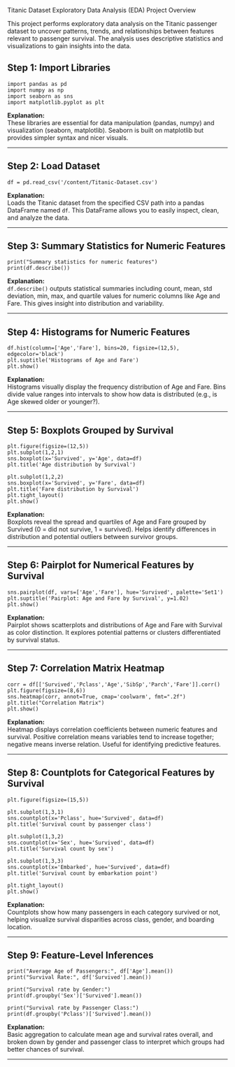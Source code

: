 Titanic Dataset Exploratory Data Analysis (EDA)
Project Overview

This project performs exploratory data analysis on the Titanic passenger dataset to uncover patterns, trends, and relationships between features relevant to passenger survival. The analysis uses descriptive statistics and visualizations to gain insights into the data.

## Step 1: Import Libraries

```
import pandas as pd
import numpy as np
import seaborn as sns
import matplotlib.pyplot as plt
```

**Explanation:**  
These libraries are essential for data manipulation (pandas, numpy) and visualization (seaborn, matplotlib). Seaborn is built on matplotlib but provides simpler syntax and nicer visuals.

***

## Step 2: Load Dataset

```
df = pd.read_csv('/content/Titanic-Dataset.csv')
```

**Explanation:**  
Loads the Titanic dataset from the specified CSV path into a pandas DataFrame named `df`. This DataFrame allows you to easily inspect, clean, and analyze the data.

***

## Step 3: Summary Statistics for Numeric Features

```
print("Summary statistics for numeric features")
print(df.describe())
```

**Explanation:**  
`df.describe()` outputs statistical summaries including count, mean, std deviation, min, max, and quartile values for numeric columns like Age and Fare. This gives insight into distribution and variability.

***

## Step 4: Histograms for Numeric Features

```
df.hist(column=['Age','Fare'], bins=20, figsize=(12,5), edgecolor='black')
plt.suptitle('Histograms of Age and Fare')
plt.show()
```

**Explanation:**  
Histograms visually display the frequency distribution of Age and Fare. Bins divide value ranges into intervals to show how data is distributed (e.g., is Age skewed older or younger?).

***

## Step 5: Boxplots Grouped by Survival

```
plt.figure(figsize=(12,5))
plt.subplot(1,2,1)
sns.boxplot(x='Survived', y='Age', data=df)
plt.title('Age distribution by Survival')

plt.subplot(1,2,2)
sns.boxplot(x='Survived', y='Fare', data=df)
plt.title('Fare distribution by Survival')
plt.tight_layout()
plt.show()
```

**Explanation:**  
Boxplots reveal the spread and quartiles of Age and Fare grouped by Survived (0 = did not survive, 1 = survived). Helps identify differences in distribution and potential outliers between survivor groups.

***

## Step 6: Pairplot for Numerical Features by Survival

```
sns.pairplot(df, vars=['Age','Fare'], hue='Survived', palette='Set1')
plt.suptitle('Pairplot: Age and Fare by Survival', y=1.02)
plt.show()
```

**Explanation:**  
Pairplot shows scatterplots and distributions of Age and Fare with Survival as color distinction. It explores potential patterns or clusters differentiated by survival status.

***

## Step 7: Correlation Matrix Heatmap

```
corr = df[['Survived','Pclass','Age','SibSp','Parch','Fare']].corr()
plt.figure(figsize=(8,6))
sns.heatmap(corr, annot=True, cmap='coolwarm', fmt=".2f")
plt.title("Correlation Matrix")
plt.show()
```

**Explanation:**  
Heatmap displays correlation coefficients between numeric features and survival. Positive correlation means variables tend to increase together; negative means inverse relation. Useful for identifying predictive features.

***

## Step 8: Countplots for Categorical Features by Survival

```
plt.figure(figsize=(15,5))

plt.subplot(1,3,1)
sns.countplot(x='Pclass', hue='Survived', data=df)
plt.title('Survival count by passenger class')

plt.subplot(1,3,2)
sns.countplot(x='Sex', hue='Survived', data=df)
plt.title('Survival count by sex')

plt.subplot(1,3,3)
sns.countplot(x='Embarked', hue='Survived', data=df)
plt.title('Survival count by embarkation point')

plt.tight_layout()
plt.show()
```

**Explanation:**  
Countplots show how many passengers in each category survived or not, helping visualize survival disparities across class, gender, and boarding location.

***

## Step 9: Feature-Level Inferences

```
print("Average Age of Passengers:", df['Age'].mean())
print("Survival Rate:", df['Survived'].mean())

print("Survival rate by Gender:")
print(df.groupby('Sex')['Survived'].mean())

print("Survival rate by Passenger Class:")
print(df.groupby('Pclass')['Survived'].mean())
```

**Explanation:**  
Basic aggregation to calculate mean age and survival rates overall, and broken down by gender and passenger class to interpret which groups had better chances of survival.
***

